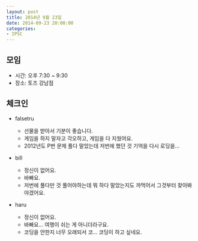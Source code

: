 ```yaml
---
layout: post
title: 2014년 9월 23일
date: 2014-09-23 20:00:00
categories:
- IPSC
---
```


## 모임

* 시간: 오후 7:30 ~ 9:30
* 장소: 토즈 강남점

## 체크인

* falsetru
    * 선물을 받아서 기분이 좋습니다.
    * 게임을 하지 말자고 각오하고, 게임을 다 지웠어요.
    * 2012년도 P번 문제 풀다 말았는데 저번에 했던 것 기억을 다시 로딩을...

* bill
    * 정신이 없어요.
    * 바빠요.
    * 저번에 풀다만 것 풀어야하는데 뭐 하다 말았는지도 까먹어서 그것부터 찾아봐야겠어요.

* haru
    * 정신이 없어요.
    * 바빠요... 여행이 쉬는 게 아니더라구요.
    * 코딩을 안한지 너무 오래되서 코... 코딩이 하고 싶네요.

